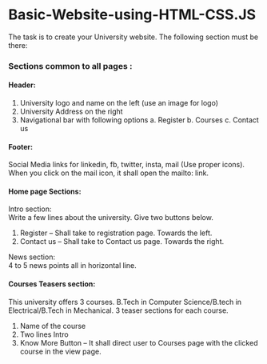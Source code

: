 # Basic-Website-using-HTML-CSS.JS
The task is to create your University website. The following section must be there:
### Sections common to all pages :
#### Header:
1. University logo and name on the left (use an image for logo)
2. University Address on the right
3. Navigational bar with following options
a. Register
b. Courses
c. Contact us

#### Footer:
Social Media links for linkedin, fb, twitter, insta, mail (Use proper icons). When you click on the mail icon, it shall open the mailto: link.

#### Home page Sections:
  Intro section:<br>
    Write a few lines about the university. Give two buttons below.
  1. Register – Shall take to registration page. Towards the left.
  2. Contact us – Shall take to Contact us page. Towards the right.
  
  News section:<br>
    4 to 5 news points all in horizontal line.
#### Courses Teasers section:
  This university offers 3 courses. B.Tech in Computer Science/B.tech in Electrical/B.Tech in Mechanical.
  3 teaser sections for each course.
  1. Name of the course
  2. Two lines Intro
  3. Know More Button – It shall direct user to Courses page with the clicked course in the view page.
